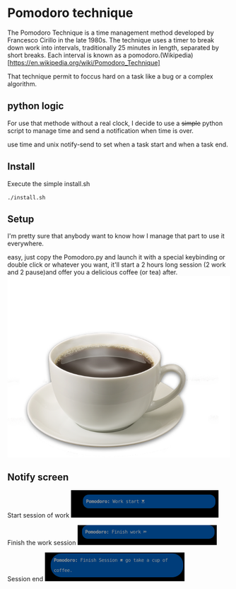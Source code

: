 # Pomodoro technique
The Pomodoro Technique is a time management method developed by Francesco Cirillo in the late 1980s. The technique uses a timer to break down work into intervals, traditionally 25 minutes in length, separated by short breaks. Each interval is known as a pomodoro.(Wikipedia)[https://en.wikipedia.org/wiki/Pomodoro_Technique]

That technique permit to foccus hard on a task like a bug or a complex algorithm.

## python logic
For use that methode without a real clock, I decide to use a ~~simple~~ python script to manage time and send a notification when time is over.

use time and unix notify-send to set when a task start and when a task end. 

## Install
Execute the simple install.sh

```shell
./install.sh
```

## Setup
I'm pretty sure that anybody want to know how I manage that part to use it everywhere. 

easy, just copy the Pomodoro.py and launch it with a special keybinding or double click or whatever you want, it'll start a 2 hours long session (2 work and 2 pause)and offer you a delicious coffee (or tea) after.
![coffee](src/coffee.png)

## Notify screen

Start session of work
![Work start](src/work_start.png)

Finish the work session
![work finish](src/work_finish.png)

Session end
![session finish](src/session_finish.png)
